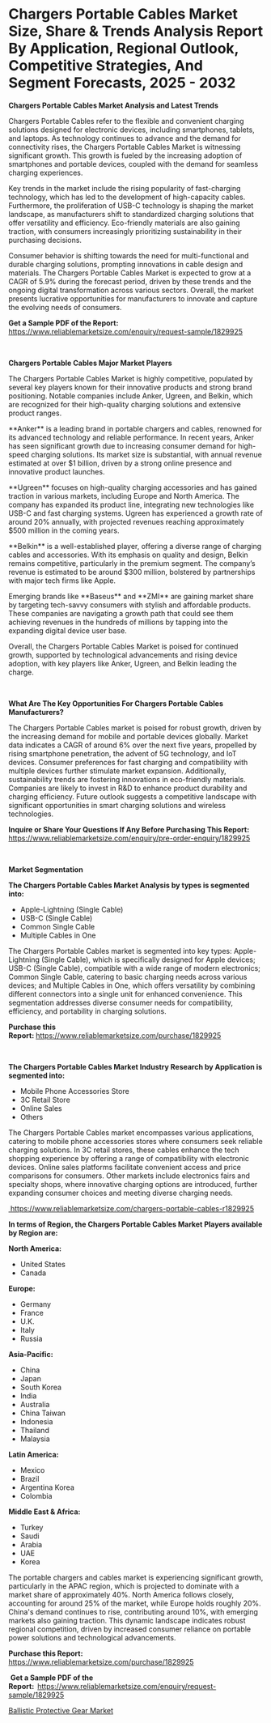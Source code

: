 <p><h1>Chargers Portable Cables Market Size, Share & Trends Analysis Report By Application, Regional Outlook, Competitive Strategies, And Segment Forecasts, 2025 - 2032</h1></p><p><strong>Chargers Portable Cables Market Analysis and Latest Trends</strong></p>
<p><p>Chargers Portable Cables refer to the flexible and convenient charging solutions designed for electronic devices, including smartphones, tablets, and laptops. As technology continues to advance and the demand for connectivity rises, the Chargers Portable Cables Market is witnessing significant growth. This growth is fueled by the increasing adoption of smartphones and portable devices, coupled with the demand for seamless charging experiences.</p><p>Key trends in the market include the rising popularity of fast-charging technology, which has led to the development of high-capacity cables. Furthermore, the proliferation of USB-C technology is shaping the market landscape, as manufacturers shift to standardized charging solutions that offer versatility and efficiency. Eco-friendly materials are also gaining traction, with consumers increasingly prioritizing sustainability in their purchasing decisions.</p><p>Consumer behavior is shifting towards the need for multi-functional and durable charging solutions, prompting innovations in cable design and materials. The Chargers Portable Cables Market is expected to grow at a CAGR of 5.9% during the forecast period, driven by these trends and the ongoing digital transformation across various sectors. Overall, the market presents lucrative opportunities for manufacturers to innovate and capture the evolving needs of consumers.</p></p>
<p><strong>Get a Sample PDF of the Report:&nbsp;</strong> <a href="https://www.reliablemarketsize.com/enquiry/request-sample/1829925?utm_campaign=1884&utm_medium=2&utm_source=Github&utm_content=ia&utm_term=09022025&utm_id=chargers-portable-cables">https://www.reliablemarketsize.com/enquiry/request-sample/1829925</a></p>
<p>&nbsp;</p>
<p><strong>Chargers Portable Cables Major Market Players</strong></p>
<p><p>The Chargers Portable Cables Market is highly competitive, populated by several key players known for their innovative products and strong brand positioning. Notable companies include Anker, Ugreen, and Belkin, which are recognized for their high-quality charging solutions and extensive product ranges.</p><p>**Anker** is a leading brand in portable chargers and cables, renowned for its advanced technology and reliable performance. In recent years, Anker has seen significant growth due to increasing consumer demand for high-speed charging solutions. Its market size is substantial, with annual revenue estimated at over $1 billion, driven by a strong online presence and innovative product launches.</p><p>**Ugreen** focuses on high-quality charging accessories and has gained traction in various markets, including Europe and North America. The company has expanded its product line, integrating new technologies like USB-C and fast charging systems. Ugreen has experienced a growth rate of around 20% annually, with projected revenues reaching approximately $500 million in the coming years.</p><p>**Belkin** is a well-established player, offering a diverse range of charging cables and accessories. With its emphasis on quality and design, Belkin remains competitive, particularly in the premium segment. The company’s revenue is estimated to be around $300 million, bolstered by partnerships with major tech firms like Apple.</p><p>Emerging brands like **Baseus** and **ZMI** are gaining market share by targeting tech-savvy consumers with stylish and affordable products. These companies are navigating a growth path that could see them achieving revenues in the hundreds of millions by tapping into the expanding digital device user base.</p><p>Overall, the Chargers Portable Cables Market is poised for continued growth, supported by technological advancements and rising device adoption, with key players like Anker, Ugreen, and Belkin leading the charge.</p></p>
<p>&nbsp;</p>
<p><strong>What Are The Key Opportunities For Chargers Portable Cables Manufacturers?</strong></p>
<p><p>The Chargers Portable Cables market is poised for robust growth, driven by the increasing demand for mobile and portable devices globally. Market data indicates a CAGR of around 6% over the next five years, propelled by rising smartphone penetration, the advent of 5G technology, and IoT devices. Consumer preferences for fast charging and compatibility with multiple devices further stimulate market expansion. Additionally, sustainability trends are fostering innovations in eco-friendly materials. Companies are likely to invest in R&D to enhance product durability and charging efficiency. Future outlook suggests a competitive landscape with significant opportunities in smart charging solutions and wireless technologies.</p></p>
<p><strong>Inquire or Share Your Questions If Any Before Purchasing This Report:</strong> <a href="https://www.reliablemarketsize.com/enquiry/pre-order-enquiry/1829925?utm_campaign=1884&utm_medium=2&utm_source=Github&utm_content=ia&utm_term=09022025&utm_id=chargers-portable-cables">https://www.reliablemarketsize.com/enquiry/pre-order-enquiry/1829925</a></p>
<p>&nbsp;</p>
<p><strong>Market Segmentation</strong></p>
<p><strong>The Chargers Portable Cables Market Analysis by types is segmented into:</strong></p>
<p><ul><li>Apple-Lightning (Single Cable)</li><li>USB-C (Single Cable)</li><li>Common Single Cable</li><li>Multiple Cables in One</li></ul></p>
<p><p>The Chargers Portable Cables market is segmented into key types: Apple-Lightning (Single Cable), which is specifically designed for Apple devices; USB-C (Single Cable), compatible with a wide range of modern electronics; Common Single Cable, catering to basic charging needs across various devices; and Multiple Cables in One, which offers versatility by combining different connectors into a single unit for enhanced convenience. This segmentation addresses diverse consumer needs for compatibility, efficiency, and portability in charging solutions.</p></p>
<p><strong>Purchase this Report:&nbsp;</strong><a href="https://www.reliablemarketsize.com/purchase/1829925?utm_campaign=1884&utm_medium=2&utm_source=Github&utm_content=ia&utm_term=09022025&utm_id=chargers-portable-cables">https://www.reliablemarketsize.com/purchase/1829925</a></p>
<p>&nbsp;</p>
<p><strong>The Chargers Portable Cables Market Industry Research by Application is segmented into:</strong></p>
<p><ul><li>Mobile Phone Accessories Store</li><li>3C Retail Store</li><li>Online Sales</li><li>Others</li></ul></p>
<p><p>The Chargers Portable Cables market encompasses various applications, catering to mobile phone accessories stores where consumers seek reliable charging solutions. In 3C retail stores, these cables enhance the tech shopping experience by offering a range of compatibility with electronic devices. Online sales platforms facilitate convenient access and price comparisons for consumers. Other markets include electronics fairs and specialty shops, where innovative charging options are introduced, further expanding consumer choices and meeting diverse charging needs.</p></p>
<p><a href="https://www.reliablemarketsize.com/chargers-portable-cables-r1829925?utm_campaign=1884&utm_medium=2&utm_source=Github&utm_content=ia&utm_term=09022025&utm_id=chargers-portable-cables">&nbsp;https://www.reliablemarketsize.com/chargers-portable-cables-r1829925</a></p>
<p><strong>In terms of Region, the Chargers Portable Cables Market Players available by Region are:</strong></p>
<p>
    <p> <strong> North America: </strong>
        <ul>
            <li>United States</li>
            <li>Canada</li>
        </ul>
        </p> 
    <p> <strong> Europe: </strong>
        <ul>
            <li>Germany</li>
            <li>France</li>
            <li>U.K.</li>
            <li>Italy</li>
            <li>Russia</li>
        </ul>
        </p> 
    <p> <strong> Asia-Pacific: </strong>
        <ul>
            <li>China</li>
            <li>Japan</li>
            <li>South Korea</li>
            <li>India</li>
            <li>Australia</li>
            <li>China Taiwan</li>
            <li>Indonesia</li>
            <li>Thailand</li>
            <li>Malaysia</li>
        </ul>
        </p> 
    <p> <strong> Latin America: </strong>
        <ul>
            <li>Mexico</li>
            <li>Brazil</li>
            <li>Argentina Korea</li>
            <li>Colombia</li>
        </ul>
        </p> 
    <p> <strong> Middle East & Africa: </strong>
        <ul>
            <li>Turkey</li>
            <li>Saudi</li>
            <li>Arabia</li>
            <li>UAE</li>
            <li>Korea</li>
        </ul>
    </p>
    </p>
<p><p>The portable chargers and cables market is experiencing significant growth, particularly in the APAC region, which is projected to dominate with a market share of approximately 40%. North America follows closely, accounting for around 25% of the market, while Europe holds roughly 20%. China's demand continues to rise, contributing around 10%, with emerging markets also gaining traction. This dynamic landscape indicates robust regional competition, driven by increased consumer reliance on portable power solutions and technological advancements.</p></p>
<p><strong>Purchase this Report: </strong><a href="https://www.reliablemarketsize.com/purchase/1829925?utm_campaign=1884&utm_medium=2&utm_source=Github&utm_content=ia&utm_term=09022025&utm_id=chargers-portable-cables">https://www.reliablemarketsize.com/purchase/1829925</a></p>
<p>&nbsp;<strong>Get a Sample PDF of the Report:&nbsp;&nbsp;</strong><a href="https://www.reliablemarketsize.com/enquiry/request-sample/1829925?utm_campaign=1884&utm_medium=2&utm_source=Github&utm_content=ia&utm_term=09022025&utm_id=chargers-portable-cables">https://www.reliablemarketsize.com/enquiry/request-sample/1829925</a></p>
<p><strong></strong></p>
<p><p><a href="https://github.com/pizolina/Market-Research-Report-List-7/blob/main/ballistic-protective-gear-market.md?utm_campaign=1884&utm_medium=2&utm_source=Github&utm_content=ia&utm_term=09022025&utm_id=chargers-portable-cables">Ballistic Protective Gear Market</a></p></p>